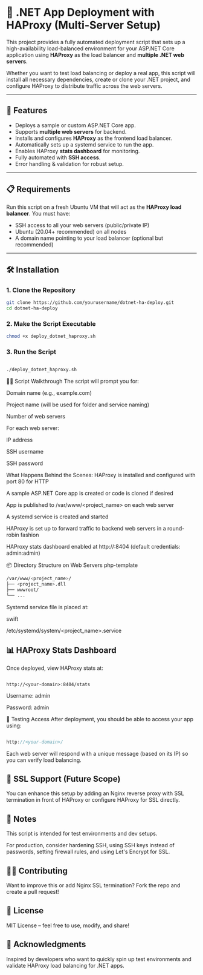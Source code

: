 # 🧪 .NET App Deployment with HAProxy (Multi-Server Setup)

This project provides a fully automated deployment script that sets up a high-availability load-balanced environment for your ASP.NET Core application using **HAProxy** as the load balancer and **multiple .NET web servers**.

Whether you want to test load balancing or deploy a real app, this script will install all necessary dependencies, create or clone your .NET project, and configure HAProxy to distribute traffic across the web servers.

---

## 🚀 Features

- Deploys a sample or custom ASP.NET Core app.
- Supports **multiple web servers** for backend.
- Installs and configures **HAProxy** as the frontend load balancer.
- Automatically sets up a systemd service to run the app.
- Enables HAProxy **stats dashboard** for monitoring.
- Fully automated with **SSH access**.
- Error handling & validation for robust setup.

---

## 📋 Requirements

Run this script on a fresh Ubuntu VM that will act as the **HAProxy load balancer**. You must have:

- SSH access to all your web servers (public/private IP)
- Ubuntu (20.04+ recommended) on all nodes
- A domain name pointing to your load balancer (optional but recommended)

---

## 🛠️ Installation

### 1. Clone the Repository

```bash
git clone https://github.com/yourusername/dotnet-ha-deploy.git
cd dotnet-ha-deploy

```

### 2. Make the Script Executable
```bash
chmod +x deploy_dotnet_haproxy.sh
```
### 3. Run the Script
```bash

./deploy_dotnet_haproxy.sh
```
🧑‍💻 Script Walkthrough
The script will prompt you for:

Domain name (e.g., example.com)

Project name (will be used for folder and service naming)

Number of web servers

For each web server:

IP address

SSH username

SSH password

What Happens Behind the Scenes:
HAProxy is installed and configured with port 80 for HTTP

A sample ASP.NET Core app is created or code is cloned if desired

App is published to /var/www/<project_name> on each web server

A systemd service is created and started

HAProxy is set up to forward traffic to backend web servers in a round-robin fashion

HAProxy stats dashboard enabled at http://<domain>:8404 (default credentials: admin:admin)

📦 Directory Structure on Web Servers
php-template
```bash
/var/www/<project_name>/
├── <project_name>.dll
├── wwwroot/
└── ...
```

Systemd service file is placed at:

swift

/etc/systemd/system/<project_name>.service
## 📊 HAProxy Stats Dashboard
Once deployed, view HAProxy stats at:

```arduino

http://<your-domain>:8404/stats
```
Username: admin

Password: admin

🧪 Testing Access
After deployment, you should be able to access your app using:

```cpp

http://<your-domain>/
```
Each web server will respond with a unique message (based on its IP) so you can verify load balancing.

## 🔐 SSL Support (Future Scope)
You can enhance this setup by adding an Nginx reverse proxy with SSL termination in front of HAProxy or configure HAProxy for SSL directly.

## 📌 Notes
This script is intended for test environments and dev setups.

For production, consider hardening SSH, using SSH keys instead of passwords, setting firewall rules, and using Let's Encrypt for SSL.

## 🧑‍🏫 Contributing
Want to improve this or add Nginx SSL termination? Fork the repo and create a pull request!

## 📄 License
MIT License – feel free to use, modify, and share!

## 🙌 Acknowledgments
Inspired by developers who want to quickly spin up test environments and validate HAProxy load balancing for .NET apps.